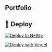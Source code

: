## Portfolio 

## 💫 Deploy

[![Deploy to Netlify](https://www.netlify.com/img/deploy/button.svg)](https://app.netlify.com/start/deploy?repository=https://github.com/beasuf/portfolio)

[![Deploy with Vercel](https://vercel.com/button)](https://vercel.com/import/project?template=https://github.com/beasuf/portfolio)



